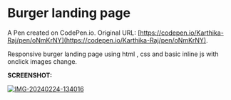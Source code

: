 # Burger landing page

A Pen created on CodePen.io. Original URL: [https://codepen.io/Karthika-Raj/pen/oNmKrNY](https://codepen.io/Karthika-Raj/pen/oNmKrNY).

Responsive burger landing page using html , css and basic inline js with onclick images change. 

**SCREENSHOT:**
  
  <a href="https://ibb.co/GP7RqZX"><img src="https://i.ibb.co/x5h6Nny/IMG-20240224-134016.jpg" alt="IMG-20240224-134016" border="0"></a>

